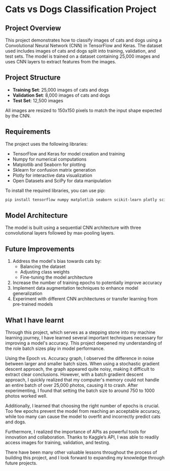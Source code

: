 # Cats vs Dogs Classification Project

## Project Overview
This project demonstrates how to classify images of cats and dogs using a Convolutional Neural Network (CNN) in TensorFlow and Keras. The dataset used includes images of cats and dogs split into training, validation, and test sets. The model is trained on a dataset containing 25,000 images and uses CNN layers to extract features from the images.

## Project Structure

- **Training Set**: 25,000 images of cats and dogs
- **Validation Set**: 8,000 images of cats and dogs
- **Test Set**: 12,500 images

All images are resized to 150x150 pixels to match the input shape expected by the CNN.

## Requirements

The project uses the following libraries:

- TensorFlow and Keras for model creation and training
- Numpy for numerical computations
- Matplotlib and Seaborn for plotting
- Sklearn for confusion matrix generation
- Plotly for interactive data visualization
- Open Datasets and SciPy for data manipulation

To install the required libraries, you can use pip:

```bash
pip install tensorflow numpy matplotlib seaborn scikit-learn plotly scipy
```
##  Model Architecture


The model is built using a sequential CNN architecture with three convolutional layers followed by max-pooling layers.


## Future Improvements


1. Address the model's bias towards cats by:
   - Balancing the dataset
   - Adjusting class weights
   - Fine-tuning the model architecture
2. Increase the number of training epochs to potentially improve accuracy
3. Implement data augmentation techniques to enhance model generalization
4. Experiment with different CNN architectures or transfer learning from pre-trained models

## What I have learnt 

Through this project, which serves as a stepping stone into my machine learning journey, I have learned several important techniques necessary for improving a model's accuracy. This project deepened my understanding of the role batch sizes play in model performance.

Using the Epoch vs. Accuracy graph, I observed the difference in noise between larger and smaller batch sizes. When using a stochastic gradient descent approach, the graph appeared quite noisy, making it difficult to extract clear conclusions. However, with a batch gradient descent approach, I quickly realized that my computer's memory could not handle an entire batch of over 25,000 photos, causing it to crash. After experimenting, I found that setting the batch size to around 750 to 1000 photos worked well.

Additionally, I learned that choosing the right number of epochs is crucial. Too few epochs prevent the model from reaching an acceptable accuracy, while too many can cause the model to overfit and incorrectly predict cats and dogs.

Furthermore, I realized the importance of APIs as powerful tools for innovation and collaboration. Thanks to Kaggle’s API, I was able to readily access images for training, validation, and testing.

There have been many other valuable lessons throughout the process of building this project, and I look forward to expanding my knowledge through future projects.
